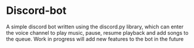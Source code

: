 # Discord-bot
A simple discord bot written using the discord.py library,
which can enter the voice channel to play music, pause, resume playback and add songs to the queue.
Work in progress will add new features to the bot in the future
